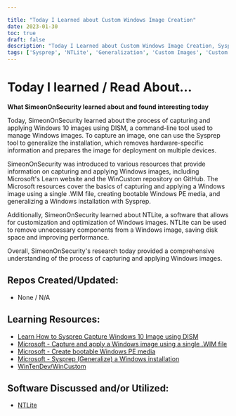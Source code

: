 ```yaml
---

title: "Today I Learned about Custom Windows Image Creation"
date: 2023-01-30
toc: true
draft: false
description: "Today I Learned about Custom Windows Image Creation, Sysprep, and Generalizing"
tags: ['Sysprep', 'NTLite', 'Generalization', 'Custom Images', 'Custom Windows Images', 'Windows 11', 'Debloat', 'Customization']
---
```

# Today I learned / Read About...
**What SimeonOnSecurity learned about and found interesting today**

Today, SimeonOnSecurity learned about the process of capturing and applying Windows 10 images using DISM, a command-line tool used to manage Windows images. To capture an image, one can use the Sysprep tool to generalize the installation, which removes hardware-specific information and prepares the image for deployment on multiple devices.

SimeonOnSecurity was introduced to various resources that provide information on capturing and applying Windows images, including Microsoft's Learn website and the WinCustom repository on GitHub. The Microsoft resources cover the basics of capturing and applying a Windows image using a single .WIM file, creating bootable Windows PE media, and generalizing a Windows installation with Sysprep.

Additionally, SimeonOnSecurity learned about NTLite, a software that allows for customization and optimization of Windows images. NTLite can be used to remove unnecessary components from a Windows image, saving disk space and improving performance.

Overall, SimeonOnSecurity's research today provided a comprehensive understanding of the process of capturing and applying Windows images.

## Repos Created/Updated:
- None / N/A

## Learning Resources:
- [Learn How to Sysprep Capture Windows 10 Image using DISM](https://www.anoopcnair.com/sysprep-capture-windows-10-image-using-dism/)
- [Microsoft - Capture and apply a Windows image using a single .WIM file](https://learn.microsoft.com/en-us/windows-hardware/manufacture/desktop/capture-and-apply-windows-using-a-single-wim?view=windows-11)
- [Microsoft - Create bootable Windows PE media](https://learn.microsoft.com/en-us/windows-hardware/manufacture/desktop/winpe-create-usb-bootable-drive?view=windows-11)
- [Microsoft - Sysprep (Generalize) a Windows installation](https://learn.microsoft.com/en-us/windows-hardware/manufacture/desktop/sysprep--generalize--a-windows-installation?view=windows-11)
- [WinTenDev/WinCustom](https://github.com/WinTenDev/WinCustom)

## Software Discussed and/or Utilized:
- [NTLite](https://www.ntlite.com/)